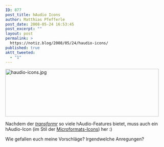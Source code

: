 ```yaml
---
ID: 877
post_title: hAudio Icons
author: Matthias Pfefferle
post_date: 2008-05-24 16:53:45
post_excerpt: ""
layout: post
permalink: >
  https://notiz.blog/2008/05/24/haudio-icons/
published: true
aktt_tweeted:
  - "1"
---
```

<img src="http://notiz.blog/wp-content/uploads/2008/05/haudio-icons.jpg" alt="haudio-icons.jpg" border="0" width="480" height="150" />

Nachdem der <em><a href="http://notiz.blog/2008/05/19/yamt-yet-another-microformats-transformr/">transformr</a></em> so viele hAudio-Features bietet, muss auch ein hAudio-Icon (im Stil der <a href="http://factorycity.net/projects/microformats-icons/">Microformats-Icons</a>) her :)

Wie gefallen euch meine Vorschläge? Irgendwelche Anregungen?